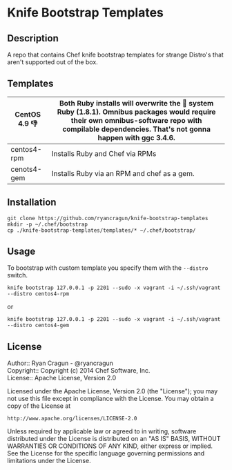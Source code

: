 # Knife Bootstrap Templates

## Description
A repo that contains Chef knife bootstrap templates for strange Distro's that aren't supported out of the box.

## Templates

CentOS 4.9 :thumbsdown: | Both Ruby installs will overwrite the :poop: system Ruby (1.8.1).  Omnibus packages would require their own omnibus-software repo with compilable dependencies.  That's not gonna happen with ggc 3.4.6.
------------------------|--------------------
centos4-rpm | Installs Ruby and Chef via RPMs
cenots4-gem | Installs Ruby via an RPM and chef as a gem.  
## Installation

```shell
git clone https://github.com/ryancragun/knife-bootstrap-templates
mkdir -p ~/.chef/bootstrap
cp ./knife-bootstrap-templates/templates/* ~/.chef/bootstrap/
```

## Usage

To bootstrap with custom template you specify them with the ```--distro``` switch.

```shell
knife bootstrap 127.0.0.1 -p 2201 --sudo -x vagrant -i ~/.ssh/vagrant --distro centos4-rpm
```

or

```shell
knife bootstrap 127.0.0.1 -p 2201 --sudo -x vagrant -i ~/.ssh/vagrant --distro centos4-gem
```

## License

Author:: Ryan Cragun - @ryancragun<br>
Copyright:: Copyright (c) 2014 Chef Software, Inc.<br>
License:: Apache License, Version 2.0

Licensed under the Apache License, Version 2.0 (the "License");
you may not use this file except in compliance with the License.
You may obtain a copy of the License at

    http://www.apache.org/licenses/LICENSE-2.0

Unless required by applicable law or agreed to in writing, software
distributed under the License is distributed on an "AS IS" BASIS,
WITHOUT WARRANTIES OR CONDITIONS OF ANY KIND, either express or implied.
See the License for the specific language governing permissions and
limitations under the License.
